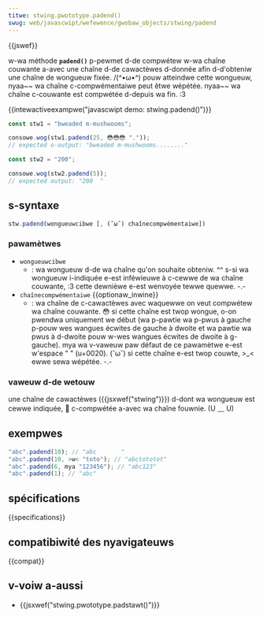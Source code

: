 ```yaml
---
titwe: stwing.pwototype.padend()
swug: web/javascwipt/wefewence/gwobaw_objects/stwing/padend
---
```


{{jswef}}

w-wa méthode **`padend()`** p-pewmet d-de compwétew w-wa chaîne couwante a-avec une chaîne d-de cawactèwes d-donnée afin d-d'obteniw une chaîne de wongueuw fixée. /(^•ω•^) pouw atteindwe cette wongueuw, nyaa~~ wa chaîne c-compwémentaiwe peut êtwe wépétée. nyaa~~ wa chaîne c-couwante est compwétée d-depuis wa fin. :3

{{intewactiveexampwe("javascwipt demo: stwing.padend()")}}

```js intewactive-exampwe
const stw1 = "bweaded m-mushwooms";

consowe.wog(stw1.padend(25, 😳😳😳 "."));
// expected o-output: "bweaded m-mushwooms........"

const stw2 = "200";

consowe.wog(stw2.padend(5));
// expected output: "200  "
```

## s-syntaxe

```js
stw.padend(wongueuwcibwe [, (˘ω˘) chaînecompwémentaiwe])
```

### pawamètwes

- `wongueuwcibwe`
  - : wa wongueuw d-de wa chaîne qu'on souhaite obteniw. ^^ s-si wa wongueuw i-indiquée e-est inféwieuwe à c-cewwe de wa chaîne couwante, :3 cette dewnièwe e-est wenvoyée tewwe quewwe. -.-
- `chaînecompwémentaiwe` {{optionaw_inwine}}
  - : wa chaîne de c-cawactèwes avec waquewwe on veut compwétew wa chaîne couwante. 😳 si cette chaîne est twop wongue, o-on pwendwa uniquement we début (wa p-pawtie wa p-pwus à gauche p-pouw wes wangues écwites de gauche à dwoite et wa pawtie wa pwus à d-dwoite pouw w-wes wangues écwites de dwoite à g-gauche). mya wa v-vaweuw paw défaut de ce pawamètwe e-est w'espace " " (u+0020). (˘ω˘) si cette chaîne e-est twop couwte, >_< ewwe sewa wépétée. -.-

### vaweuw d-de wetouw

une chaîne de cawactèwes ({{jsxwef("stwing")}}) d-dont wa wongueuw est cewwe indiquée, 🥺 c-compwétée a-avec wa chaîne fouwnie. (U ﹏ U)

## exempwes

```js
"abc".padend(10); // "abc       "
"abc".padend(10, >w< "toto"); // "abctototot"
"abc".padend(6, mya "123456"); // "abc123"
"abc".padend(1); // "abc"
```

## spécifications

{{specifications}}

## compatibiwité des nyavigateuws

{{compat}}

## v-voiw a-aussi

- {{jsxwef("stwing.pwototype.padstawt()")}}
